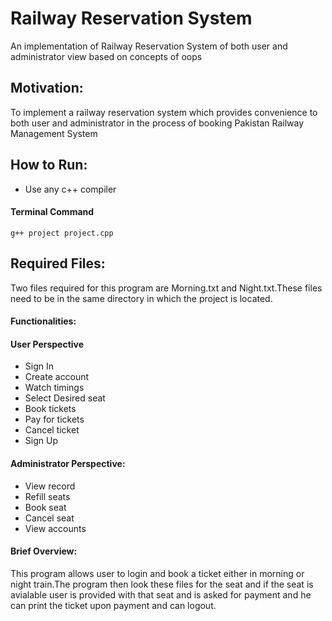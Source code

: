 # Railway Reservation System
An implementation of Railway Reservation System of both user and administrator view based on concepts of oops

## Motivation:
To implement a railway reservation system which provides convenience to both user and administrator in the process of booking Pakistan Railway Management System

## How to Run:
- Use any c++ compiler


#### Terminal Command
```terminal
g++ project project.cpp
```

## Required Files:
Two files required for this program are Morning.txt and Night.txt.These files need to be in the same directory in which the project is located.

#### Functionalities:

#### User Perspective
- Sign In
- Create account
- Watch timings
- Select Desired seat
- Book tickets
- Pay for tickets
- Cancel ticket
- Sign Up

#### Administrator Perspective:
- View record
- Refill seats
- Book seat
- Cancel seat
- View accounts

#### Brief Overview:
This program allows user to login and book a ticket either in morning or night train.The program then look these files for the seat and if the seat is avialable user is provided with that 
seat and is asked for payment and he can print the ticket upon payment and can logout.
